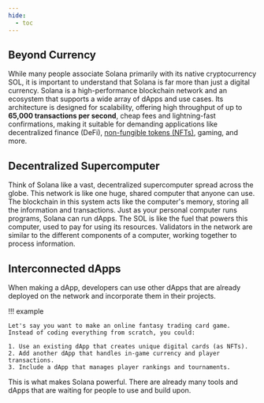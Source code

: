 ```yaml
---
hide:
  - toc
---
```


<h2>Beyond Currency</h2>

While many people associate Solana primarily with its native cryptocurrency SOL, it is important to understand that Solana is far more than just a digital currency. Solana is a high-performance blockchain network and an ecosystem that supports a wide array of dApps and use cases. Its architecture is designed for scalability, offering high throughput of up to **65,000 transactions per second**, cheap fees and lightning-fast confirmations, making it suitable for demanding applications like decentralized finance (DeFi), [non-fungible tokens (NFTs)](../appendices/appendixB/non-fungible-tokens.md), gaming, and more.

<h2>Decentralized Supercomputer</h2>

Think of Solana like a vast, decentralized supercomputer spread across the globe. This network is like one huge, shared computer that anyone can use. The blockchain in this system acts like the computer's memory, storing all the information and transactions. Just as your personal computer runs programs, Solana can run dApps. The SOL is like the fuel that powers this computer, used to pay for using its resources. Validators in the network are similar to the different components of a computer, working together to process information.

<h2>Interconnected dApps</h2>

When making a dApp, developers can use other dApps that are already deployed on the network and incorporate them in their projects.

!!! example

    Let's say you want to make an online fantasy trading card game. Instead of coding everything from scratch, you could:

    1. Use an existing dApp that creates unique digital cards (as NFTs).
    2. Add another dApp that handles in-game currency and player transactions.
    3. Include a dApp that manages player rankings and tournaments.

This is what makes Solana powerful. There are already many tools and dApps that are waiting for people to use and build upon.
